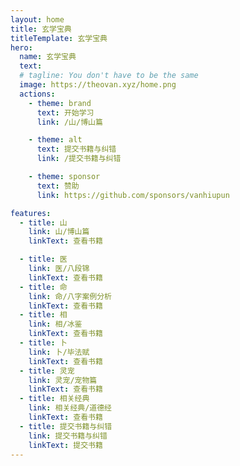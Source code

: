 ```yaml
---
layout: home
title: 玄学宝典
titleTemplate: 玄学宝典
hero:
  name: 玄学宝典
  text:
  # tagline: You don't have to be the same
  image: https://theovan.xyz/home.png
  actions:
    - theme: brand
      text: 开始学习
      link: /山/博山篇

    - theme: alt
      text: 提交书籍与纠错
      link: /提交书籍与纠错

    - theme: sponsor
      text: 赞助
      link: https://github.com/sponsors/vanhiupun

features:
  - title: 山
    link: 山/博山篇
    linkText: 查看书籍

  - title: 医
    link: 医/八段锦
    linkText: 查看书籍
  - title: 命
    link: 命/八字案例分析
    linkText: 查看书籍
  - title: 相
    link: 相/冰鉴
    linkText: 查看书籍
  - title: 卜
    link: 卜/毕法赋
    linkText: 查看书籍
  - title: 灵宠
    link: 灵宠/宠物篇
    linkText: 查看书籍
  - title: 相关经典
    link: 相关经典/道德经
    linkText: 查看书籍
  - title: 提交书籍与纠错
    link: 提交书籍与纠错
    linkText: 提交书籍
---
```

